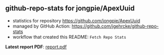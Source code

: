 ## github-repo-stats for jongpie/ApexUuid

- statistics for repository https://github.com/jongpie/ApexUuid
- managed by GitHub Action: https://github.com/jgehrcke/github-repo-stats
- workflow that created this README: `Fetch Repo Stats`

**Latest report PDF**: [report.pdf](https://github.com/jongpie/ApexUuid/raw/github-repo-stats/jongpie/ApexUuid/latest-report/report.pdf)


